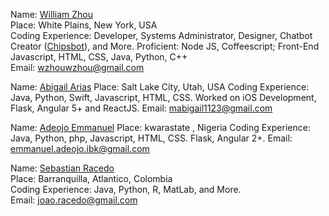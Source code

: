 Name: [William Zhou](https://github.com/wzhouwzhou)</br>
Place: White Plains, New York, USA</br>
Coding Experience: Developer, Systems Administrator, Designer, Chatbot Creator ([Chipsbot](https://chipsbot.me)), and More. Proficient: Node JS, Coffeescript; Front-End Javascript, HTML, CSS, Java, Python, C++</br>
Email: wzhouwzhou@gmail.com</br>


Name: [Abigail Arias](https://github.com/bgail)
Place: Salt Lake City, Utah, USA
Coding Experience: Java, Python, Swift, Javascript, HTML, CSS. Worked on iOS Development, Flask, Angular 5+ and ReactJS. 
Email: mabigail1123@gmail.com

Name: [Adeojo Emmanuel](https://github.com/adeojoemmanuel)
Place: kwarastate , Nigeria
Coding Experience: Java, Python, php, Javascript, HTML, CSS. Flask, Angular 2+. 
Email: emmanuel.adeojo.ibk@gmail.com

Name: [Sebastian Racedo](https://github.com/JoaoRacedo)</br>
Place: Barranquilla, Atlantico, Colombia</br>
Coding Experience: Java, Python, R, MatLab, and More.</br>
Email: joao.racedo@gmail.com</br>
